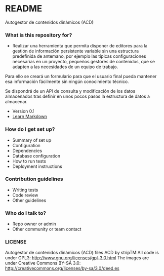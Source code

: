 # README #

Autogestor de contenidos dinámicos (ACD)

### What is this repository for? ###

* Realizar una herramienta que permita disponer de editores para la gestión de información persistente variable sin una estructura predefinida de antemano,  por ejemplo las típicas configuraciones necesarias en un proyecto, pequeños gestores de contenidos, que se adapten a las necesidades de un equipo de trabajo.

Para ello se creará un formulario para que el usuario final pueda mantener esa información fácilmente sin ningún conocimiento técnico.

Se dispondrá de un API de consulta y modificación de los datos almacenados tras definir en unos pocos pasos la estructura de datos a almacenar.
* Version 0.1
* [Learn Markdown](https://bitbucket.org/tutorials/markdowndemo)

### How do I get set up? ###

* Summary of set up
* Configuration
* Dependencies
* Database configuration
* How to run tests
* Deployment instructions

### Contribution guidelines ###

* Writing tests
* Code review
* Other guidelines

### Who do I talk to? ###

* Repo owner or admin
* Other community or team contact

### LICENSE ###
Autogestor de contenidos dinámicos (ACD) files
ACD by stripTM All code is under GPL3:
http://www.gnu.org/licenses/gpl-3.0.html
The images are under Creative Commons BY-SA 3.0:
http://creativecommons.org/licenses/by-sa/3.0/deed.es